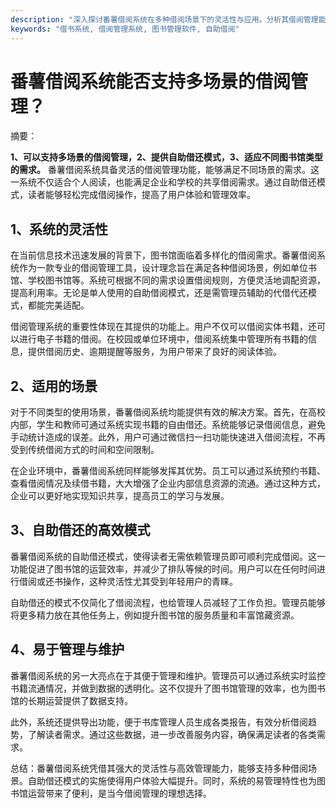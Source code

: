```yaml
---
description: "深入探讨番薯借阅系统在多种借阅场景下的灵活性与应用。分析其借阅管理能力，适用范围及实际案例。"
keywords: "借书系统, 借阅管理系统, 图书管理软件, 自助借阅"
---
```

# 番薯借阅系统能否支持多场景的借阅管理？

摘要：

**1、可以支持多场景的借阅管理，2、提供自助借还模式，3、适应不同图书馆类型的需求。** 番薯借阅系统具备灵活的借阅管理功能，能够满足不同场景的需求。这一系统不仅适合个人阅读，也能满足企业和学校的共享借阅需求。通过自助借还模式，读者能够轻松完成借阅操作，提高了用户体验和管理效率。

## 1、系统的灵活性

在当前信息技术迅速发展的背景下，图书馆面临着多样化的借阅需求。番薯借阅系统作为一款专业的借阅管理工具，设计理念旨在满足各种借阅场景，例如单位书馆、学校图书馆等。系统可根据不同的需求设置借阅规则，方便灵活地调配资源，提高利用率。无论是单人使用的自助借阅模式，还是需管理员辅助的代借代还模式，都能完美适配。

借阅管理系统的重要性体现在其提供的功能上。用户不仅可以借阅实体书籍，还可以进行电子书籍的借阅。在校园或单位环境中，借阅系统集中管理所有书籍的信息，提供借阅历史、逾期提醒等服务，为用户带来了良好的阅读体验。

## 2、适用的场景

对于不同类型的使用场景，番薯借阅系统均能提供有效的解决方案。首先，在高校内部，学生和教师可通过系统实现书籍的自由借还。系统能够记录借阅信息，避免手动统计造成的误差。此外，用户可通过微信扫一扫功能快速进入借阅流程，不再受到传统借阅方式的时间和空间限制。

在企业环境中，番薯借阅系统同样能够发挥其优势。员工可以通过系统预约书籍、查看借阅情况及续借书籍，大大增强了企业内部信息资源的流通。通过这种方式，企业可以更好地实现知识共享，提高员工的学习与发展。

## 3、自助借还的高效模式

番薯借阅系统的自助借还模式，使得读者无需依赖管理员即可顺利完成借阅。这一功能促进了图书馆的运营效率，并减少了排队等候的时间。用户可以在任何时间进行借阅或还书操作，这种灵活性尤其受到年轻用户的青睐。

自助借还的模式不仅简化了借阅流程，也给管理人员减轻了工作负担。管理员能够将更多精力放在其他任务上，例如提升图书馆的服务质量和丰富馆藏资源。

## 4、易于管理与维护

番薯借阅系统的另一大亮点在于其便于管理和维护。管理员可以通过系统实时监控书籍流通情况，并做到数据的透明化。这不仅提升了图书馆管理的效率，也为图书馆的长期运营提供了数据支持。

此外，系统还提供导出功能，便于书库管理人员生成各类报告，有效分析借阅趋势，了解读者需求。通过这些数据，进一步改善服务内容，确保满足读者的各类需求。

总结：番薯借阅系统凭借其强大的灵活性与高效管理能力，能够支持多种借阅场景。自助借还模式的实施使得用户体验大幅提升。同时，系统的易管理特性也为图书馆运营带来了便利，是当今借阅管理的理想选择。
